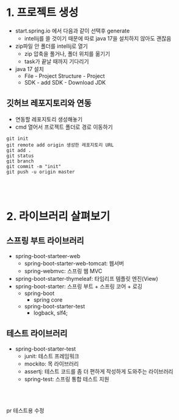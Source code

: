 # 1. 프로젝트 생성
- start.spring.io 에서 다음과 같이 선택후 generate
    - intellij를 쓸 것이기 때문에 따로 java 17을 설치하지 않아도 괜찮음
- zip파일 안 폴더를 intellij로 열기
    - zip 압축을 풀거나, 폴더 위치를 옮기기
    - task가 끝날 때까지 기다리기
- java 17 설치
    - File - Project Structure - Project
    - SDK - add SDK - Download JDK
## 깃허브 레포지토리와 연동
- 연동할 레포지토리 생성해놓기
- cmd 열어서 프로젝트 폴더로 경로 이동하기
```
git init
git remote add origin 생성한 레포지토리 URL
git add .
git status
git branch
git commit -m "init"
git push -u origin master
```
<br><br>

# 2. 라이브러리 살펴보기

## 스프링 부트 라이브러리

- spring-boot-starteer-web
    - spring-boot-starter-web-tomcat: 웹서버
    - spring-webmvc: 스프링 웹 MVC
- spring-boot-starter-thymeleaf: 타임리프 템플릿 엔진(View)
- spring-boot-starter: 스프링 부트 + 스프링 코어 + 로깅
    - spring-boot
        - spring core
    - spring-boot-starter-test
        - logback, slf4;

## 테스트 라이브러리

- spring-boot-starter-test
    - junit: 테스트 프레임워크
    - mockito: 목 라이브러리
    - assertj: 테스트 코드를 좀 더 편하게 작성하게 도와주는 라이브러리
    - spring-test: 스프링 통합 테스트 지원

<br><br>

pr 테스트용 수정

